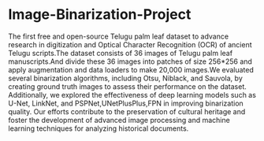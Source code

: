 # Image-Binarization-Project
The first free and open-source Telugu palm leaf dataset to advance research in digitization and Optical Character Recognition (OCR) of ancient Telugu scripts.The dataset consists of 36 images of Telugu palm leaf manuscripts.And divide these 36 images into patches of size 256*256 and apply augmentation and data loaders to make 20,000 images.We evaluated several binarization algorithms, including Otsu, Niblack, and Sauvola, by creating ground truth images to assess their performance on the dataset. Additionally, we explored the effectiveness of deep learning models such as U-Net, LinkNet, and PSPNet,UNetPlusPlus,FPN in improving binarization quality. Our efforts contribute to the preservation of cultural heritage and foster the development of advanced image processing and machine learning techniques for analyzing historical documents.
